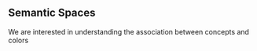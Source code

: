 

## Semantic Spaces

We are interested in understanding the association between concepts and colors
